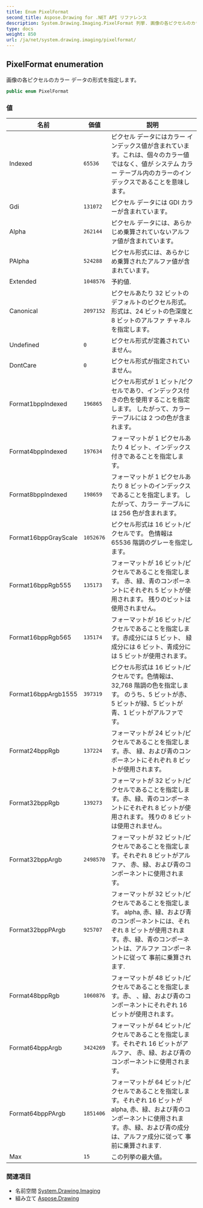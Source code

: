 ```yaml
---
title: Enum PixelFormat
second_title: Aspose.Drawing for .NET API リファレンス
description: System.Drawing.Imaging.PixelFormat 列挙. 画像の各ピクセルのカラー データの形式を指定します
type: docs
weight: 850
url: /ja/net/system.drawing.imaging/pixelformat/
---
```

## PixelFormat enumeration

画像の各ピクセルのカラー データの形式を指定します。

```csharp
public enum PixelFormat
```

### 値

| 名前 | 価値 | 説明 |
| --- | --- | --- |
| Indexed | `65536` | ピクセル データにはカラー インデックス値が含まれています。これは、個々のカラー値ではなく、値が システム カラー テーブル内のカラーのインデックスであることを意味します。 |
| Gdi | `131072` | ピクセル データには GDI カラーが含まれています。 |
| Alpha | `262144` | ピクセル データには、あらかじめ乗算されていないアルファ値が含まれています。 |
| PAlpha | `524288` | ピクセル形式には、あらかじめ乗算されたアルファ値が含まれています。 |
| Extended | `1048576` | 予約値. |
| Canonical | `2097152` | ピクセルあたり 32 ビットのデフォルトのピクセル形式。 形式は、24 ビットの色深度と 8 ビットのアルファ チャネルを指定します。 |
| Undefined | `0` | ピクセル形式が定義されていません。 |
| DontCare | `0` | ピクセル形式が指定されていません。 |
| Format1bppIndexed | `196865` | ピクセル形式が 1 ビット/ピクセルであり、インデックス付きの色を使用することを指定します。 したがって、カラー テーブルには 2 つの色が含まれます。 |
| Format4bppIndexed | `197634` | フォーマットが 1 ピクセルあたり 4 ビット、インデックス付きであることを指定します。 |
| Format8bppIndexed | `198659` | フォーマットが 1 ピクセルあたり 8 ビットのインデックスであることを指定します。 したがって、カラー テーブルには 256 色が含まれます。 |
| Format16bppGrayScale | `1052676` | ピクセル形式は 16 ビット/ピクセルです。 色情報は 65536 階調のグレーを指定します。 |
| Format16bppRgb555 | `135173` | フォーマットが 16 ビット/ピクセルであることを指定します。 赤、緑、青のコンポーネントにそれぞれ 5 ビットが使用されます。 残りのビットは使用されません。 |
| Format16bppRgb565 | `135174` | フォーマットが 16 ビット/ピクセルであることを指定します。赤成分には 5 ビット、 緑成分には 6 ビット、青成分には 5 ビットが使用されます。 |
| Format16bppArgb1555 | `397319` | ピクセル形式は 16 ビット/ピクセルです。色情報は、32,768 階調の色を指定します。 のうち、5 ビットが赤、5 ビットが緑、5 ビットが青、1 ビットがアルファです。 |
| Format24bppRgb | `137224` | フォーマットが 24 ビット/ピクセルであることを指定します。赤、 緑、および青のコンポーネントにそれぞれ 8 ビットが使用されます。 |
| Format32bppRgb | `139273` | フォーマットが 32 ビット/ピクセルであることを指定します。赤、緑、青のコンポーネントにそれぞれ 8 ビットが使用されます。 残りの 8 ビットは使用されません。 |
| Format32bppArgb | `2498570` | フォーマットが 32 ビット/ピクセルであることを指定します。それぞれ 8 ビットがアルファ、 赤、緑、および青のコンポーネントに使用されます。 |
| Format32bppPArgb | `925707` | フォーマットが 32 ビット/ピクセルであることを指定します。 alpha, 赤、緑、および青のコンポーネントには、それぞれ 8 ビットが使用されます。赤、緑、青のコンポーネントは、アルファ コンポーネントに従って 事前に乗算されます. |
| Format48bppRgb | `1060876` | フォーマットが 48 ビット/ピクセルであることを指定します。赤、 、緑、および青のコンポーネントにそれぞれ 16 ビットが使用されます。 |
| Format64bppArgb | `3424269` | フォーマットが 64 ビット/ピクセルであることを指定します。それぞれ 16 ビットがアルファ、 赤、緑、および青のコンポーネントに使用されます。 |
| Format64bppPArgb | `1851406` | フォーマットが 64 ビット/ピクセルであることを指定します。それぞれ 16 ビットが alpha, 赤、緑、および青のコンポーネントに使用されます。赤、緑、および青の成分は、アルファ成分に従って 事前に乗算されます. |
| Max | `15` | この列挙の最大値。 |

### 関連項目

* 名前空間 [System.Drawing.Imaging](../../system.drawing.imaging/)
* 組み立て [Aspose.Drawing](../../)


